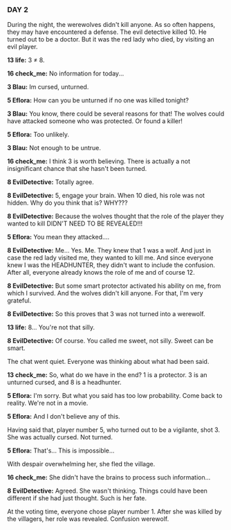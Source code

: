 ### DAY 2

During the night, the werewolves didn't kill anyone. As so often happens, they may have encountered a defense. The evil detective killed 10. He turned out to be a doctor. But it was the red lady who died, by visiting an evil player.

**13 life:** 3 ≠ 8.

**16 check_me:** No information for today...

**3 Blau:** Im cursed, unturned.

**5 Eflora:** How can you be unturned if no one was killed tonight?

**3 Blau:** You know, there could be several reasons for that! The wolves could have attacked someone who was protected. Or found a killer!

**5 Eflora:** Too unlikely.

**3 Blau:** Not enough to be untrue.

**16 check_me:** I think 3 is worth believing. There is actually a not insignificant chance that she hasn't been turned.

**8 EvilDetective:** Totally agree.

**8 EvilDetective:** 5, engage your brain. When 10 died, his role was not hidden. Why do you think that is? WHY???

**8 EvilDetective:** Because the wolves thought that the role of the player they wanted to kill DIDN'T NEED TO BE REVEALED!!!

**5 Eflora:** You mean they attacked....

**8 EvilDetective:** Me... Yes. Me. They knew that 1 was a wolf. And just in case the red lady visited me, they wanted to kill me. And since everyone knew I was the HEADHUNTER, they didn't want to include the confusion. After all, everyone already knows the role of me and of course 12.

**8 EvilDetective:** But some smart protector activated his ability on me, from which I survived. And the wolves didn't kill anyone. For that, I'm very grateful.

**8 EvilDetective:** So this proves that 3 was not turned into a werewolf.

**13 life:** 8... You're not that silly.

**8 EvilDetective:** Of course. You called me sweet, not silly. Sweet can be smart.

The chat went quiet. Everyone was thinking about what had been said.

**13 check_me:** So, what do we have in the end? 1 is a protector. 3 is an unturned cursed, and 8 is a headhunter.

**5 Eflora:** I'm sorry. But what you said has too low probability. Come back to reality. We're not in a movie.

**5 Eflora:** And I don't believe any of this.

Having said that, player number 5, who turned out to be a vigilante, shot 3. She was actually cursed. Not turned.

**5 Eflora:** That's... This is impossible...

With despair overwhelming her, she fled the village.

**16 check_me:** She didn't have the brains to process such information... 

**8 EvilDetective:** Agreed. She wasn't thinking. Things could have been different if she had just thought. Such is her fate.

At the voting time, everyone chose player number 1. After she was killed by the villagers, her role was revealed. Confusion werewolf.